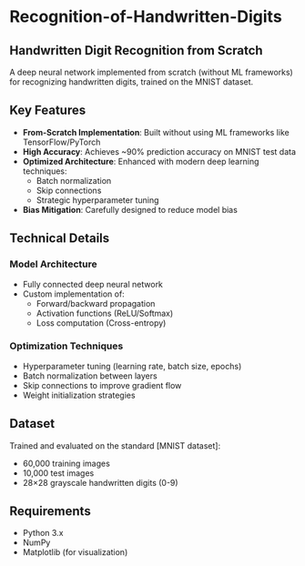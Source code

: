 # Recognition-of-Handwritten-Digits


## Handwritten Digit Recognition from Scratch

A deep neural network implemented from scratch (without ML frameworks) for recognizing handwritten digits, trained on the MNIST dataset.

## Key Features

- **From-Scratch Implementation**: Built without using ML frameworks like TensorFlow/PyTorch
- **High Accuracy**: Achieves ~90% prediction accuracy on MNIST test data
- **Optimized Architecture**: Enhanced with modern deep learning techniques:
  - Batch normalization
  - Skip connections
  - Strategic hyperparameter tuning
- **Bias Mitigation**: Carefully designed to reduce model bias

## Technical Details

### Model Architecture
- Fully connected deep neural network
- Custom implementation of:
  - Forward/backward propagation
  - Activation functions (ReLU/Softmax)
  - Loss computation (Cross-entropy)
  
### Optimization Techniques
- Hyperparameter tuning (learning rate, batch size, epochs)
- Batch normalization between layers
- Skip connections to improve gradient flow
- Weight initialization strategies

## Dataset
Trained and evaluated on the standard [MNIST dataset]:
- 60,000 training images
- 10,000 test images
- 28×28 grayscale handwritten digits (0-9)

## Requirements
- Python 3.x
- NumPy
- Matplotlib (for visualization)

